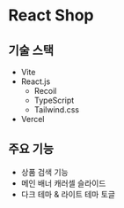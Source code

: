 # React Shop

## 기술 스택

- Vite
- React.js
  - Recoil
  - TypeScript
  - Tailwind.css
- Vercel

## 주요 기능

- 상품 검색 기능
- 메인 배너 캐러셀 슬라이드
- 다크 테마 & 라이트 테마 토글
